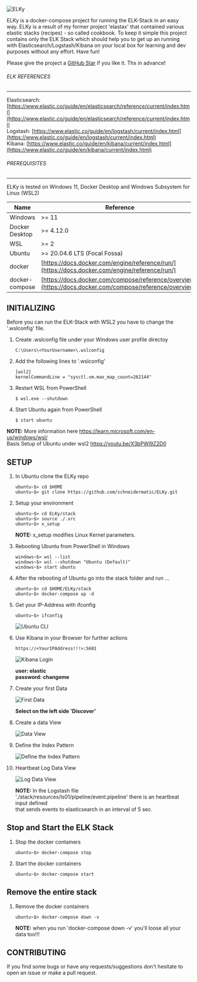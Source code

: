 ![ELKy](resources/images/ELKy-Logo01.png)

ELKy is a docker-compose project for running the ELK-Stack in an easy way. ELKy is a result of my former project
'elastax' that contained various elastic stacks (recipes) - so called cookbook.
To keep it simple this project contains only the ELK Stack which should help you to get up an running with Elasticsearch/Logstash/Kibana on your local box for learning and dev purposes without any effort. Have fun! 

Please give the project a [GitHub Star](https://github.com/schneidermatic/ELKy/stargazers)
if you like it. Thx in advance!

###### ELK REFERENCES
---
Elasticsearch: [https://www.elastic.co/guide/en/elasticsearch/reference/current/index.html](https://www.elastic.co/guide/en/elasticsearch/reference/current/index.html) <br/>
Logstash: [https://www.elastic.co/guide/en/logstash/current/index.html](https://www.elastic.co/guide/en/logstash/current/index.html) <br/>
Kibana: [https://www.elastic.co/guide/en/kibana/current/index.html](https://www.elastic.co/guide/en/kibana/current/index.html) <br/>

###### PREREQUISITES
---
ELKy is tested on Windows 11, Docker Desktop and Windows Subsystem for Linux (WSL2)

Name           | Reference    
-------------- | --------------- 
Windows        | >= 11
Docker Desktop | >= 4.12.0
WSL            | >= 2
Ubuntu         | >= 20.04.6 LTS (Focal Fossa)
docker         | [https://docs.docker.com/engine/reference/run/](https://docs.docker.com/engine/reference/run/)
docker-compose | [https://docs.docker.com/compose/reference/overview/](https://docs.docker.com/compose/reference/overview/)

INITIALIZING
---
Before you can run the ELK-Stack with WSL2 you have to change the '.wslconfig' file.

01. Create .wslconfig file under your Windows user profile directoy

        C:\Users\<YourUsername>\.wslconfig

02. Add the following lines to '.wslconfig'

        [wsl2]
        kernelCommandLine = "sysctl.vm.max_map_count=262144"

03. Restart WSL from PowerShell

        $ wsl.exe --shutdown

04. Start Ubuntu again from PowerShell

        $ start ubuntu
    
**NOTE:** More information here https://learn.microsoft.com/en-us/windows/wsl/ \
          Basis Setup of Ubuntu under wsl2 https://youtu.be/X3bPWl9Z2D0
   
SETUP
---

01. In Ubuntu clone the ELKy repo

        ubuntu~$> cd $HOME
        ubuntu~$> git clone https://github.com/schneidermatic/ELKy.git

02. Setup your environment

        ubuntu~$> cd ELKy/stack
        ubuntu~$> source ./.xrc
        ubuntu~$> x_setup

    **NOTE:** x_setup modifies Linux Kernel parameters.

03. Rebooting Ubuntu from PowerShell in Windows

        windows~$> wsl --list
        windows~$> wsl --shutdown "Ubuntu (Default)"
        windows~$> start ubuntu
      
03. After the rebooting of Ubuntu go into the stack folder and run ...

        ubuntu~$> cd $HOME/ELKy/stack
        ubuntu~$> docker-compose up -d

04. Get your IP-Address with ifconfig

        ubuntu~$> ifconfig

    ![Ubuntu CLI](./resources/images/image01.png)

05. Use Kibana in your Browser for further actions

        https://<YourIPAddress!!!>:5601

    ![Kibana Login](./resources/images/image02.png)

    **user: elastic**\
    **password: changeme**

06. Create your first Data 

    ![First Data](./resources/images/image03.png)

    **Select on the left side 'Discover'**

07. Create a data View

    ![Data View](./resources/images/image04.png)
    
08. Define the Index Pattern

    ![Define the Index Pattern](./resources/images/image05.png)

09. Heartbeat Log Data View

    ![Log Data View](./resources/images/image06.png)

    **NOTE:** In the Logstash file './stack/resources/ls01/pipeline/event.pipeline' there is an heartbeat input defined\
    that sends events to elasticsearch in an interval of 5 sec.

Stop and Start the ELK Stack
---

01. Stop the docker containers

        ubuntu~$> docker-compose stop

02. Start the docker containers

        ubuntu~$> docker-compose start 

Remove the entire stack
---

01. Remove the docker containers

        ubuntu~$> docker-compose down -v

    **NOTE:** when you run 'docker-compose down -v' you'll loose all your data too!!!

CONTRIBUTING
---
If you find some bugs or have any requests/suggestions don't hesitate to open an issue or make a pull request.
